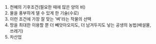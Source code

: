 1. 천혜의 기후조건(필요한 때에 많은 양의 비)
2. 물을 풍부하게 댈 수 있게 한 기술(수로)
3. 이런 조건에 가장 잘 맞는 '벼'라는 작물의 선택
4. 땅을 최대한 이용할 뿐 더 빼앗아오지도, 더 남겨두지도 낳는 공생의 농법(배설물, 쓰레기)
5. 차산업